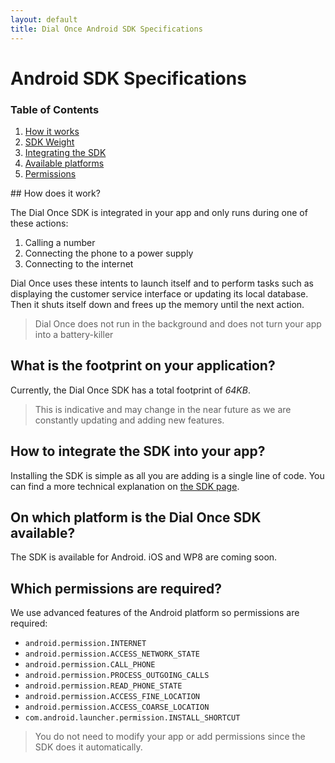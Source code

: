 ```yaml
---
layout: default
title: Dial Once Android SDK Specifications
---
```


Android SDK Specifications
==========================

### Table of Contents

1.	[How it works](#how-does-it-work)
2.	[SDK Weight](#what-is-the-footprint-on-your-application)
3.	[Integrating the SDK](#how-to-integrate-the-sdk-into-your-app)
4.	[Available platforms](#on-which-platform-is-the-dial-once-sdk-available)
5.	[Permissions](#which-permissions-are-required)

## How does it work?

The Dial Once SDK is integrated in your app and only runs during one of these actions:

1.	Calling a number
2.	Connecting the phone to a power supply
3.	Connecting to the internet

Dial Once uses these intents to launch itself and to perform tasks such as displaying the customer service interface or updating its local database. Then it shuts itself down and frees up the memory until the next action.

> Dial Once does not run in the background and does not turn your app into a battery-killer

What is the footprint on your application?
------------------------------------------

Currently, the Dial Once SDK has a total footprint of *64KB*.

> This is indicative and may change in the near future as we are constantly updating and adding new features.

How to integrate the SDK into your app?
---------------------------------------

Installing the SDK is simple as all you are adding is a single line of code. You can find a more technical explanation on [the SDK page](/android/howto).

On which platform is the Dial Once SDK available?
-------------------------------------------------

The SDK is available for Android. iOS and WP8 are coming soon.

Which permissions are required?
-------------------------------

We use advanced features of the Android platform so permissions are required:

-	`android.permission.INTERNET`
-	`android.permission.ACCESS_NETWORK_STATE`
-	`android.permission.CALL_PHONE`
-	`android.permission.PROCESS_OUTGOING_CALLS`
-	`android.permission.READ_PHONE_STATE`
-	`android.permission.ACCESS_FINE_LOCATION`
-	`android.permission.ACCESS_COARSE_LOCATION`
-	`com.android.launcher.permission.INSTALL_SHORTCUT`

> You do not need to modify your app or add permissions since the SDK does it automatically.
